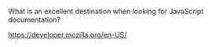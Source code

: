 What is an excellent destination when looking for JavaScript documentation?

https://developer.mozilla.org/en-US/